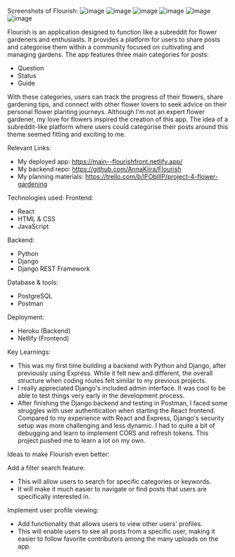 Screenshots of Flourish:
![image](https://github.com/user-attachments/assets/3640eb73-b8a4-4bf4-9078-e13251efbd80)
![image](https://github.com/user-attachments/assets/9da55df2-be0c-4eb6-bad0-6f6b22d23e29)
![image](https://github.com/user-attachments/assets/b160fe52-f08a-434f-bffc-342aa08181f6)
![image](https://github.com/user-attachments/assets/bccdf4b8-b3be-4be8-9541-927bfff570db)
![image](https://github.com/user-attachments/assets/035c0b54-a698-4003-8606-44a2ee5afe70)
![image](https://github.com/user-attachments/assets/17d41f07-a188-4af9-bee5-a7931b341167)

Flourish is an application designed to function like a subreddit for flower gardeners and enthusiasts. It provides a platform for users to share posts and categorise them within a community focused on cultivating and managing gardens. The app features three main categories for posts:

- Question
- Status
- Guide

With these categories, users can track the progress of their flowers, share gardening tips, and connect with other flower lovers to seek advice on their personal flower planting journeys.
Although I'm not an expert flower gardener, my love for flowers inspired the creation of this app. The idea of a subreddit-like platform where users could categorise their posts around this theme seemed fitting and exciting to me.

Relevant Links:
- My deployed app: https://main--flourishfront.netlify.app/
- My backend repo: https://github.com/AnnaKiira/Flourish
- My planning materials: https://trello.com/b/lFOblllP/project-4-flower-gardening

Technologies used:
Frontend:
- React
- HTML & CSS
- JavaScript

Backend:
- Python
- Django
- Django REST Framework

Database & tools:
- PostgreSQL
- Postman

Deployment:
- Heroku (Backend)
- Netlify (Frontend)

Key Learnings:
- This was my first time building a backend with Python and Django, after previously using Express. While it felt new and different, the overall structure when coding routes felt similar to my previous projects.
- I really appreciated Django's included admin interface. It was cool to be able to test things very early in the development process.
- After finishing the Django backend and testing in Postman, I faced some struggles with user authentication when starting the React frontend. Compared to my experience with React and Express, Django's security setup was more challenging and less dynamic. I had to quite a bit of debugging and learn to implement CORS and refresh tokens. This project pushed me to learn a lot on my own.
  
Ideas to make Flourish even better:

Add a filter search feature:
- This will allow users to search for specific categories or keywords.
- It will make it much easier to navigate or find posts that users are specifically interested in.

Implement user profile viewing:
- Add functionality that allows users to view other users' profiles.
- This will enable users to see all posts from a specific user, making it easier to follow favorite contributors among the many uploads on the app.
